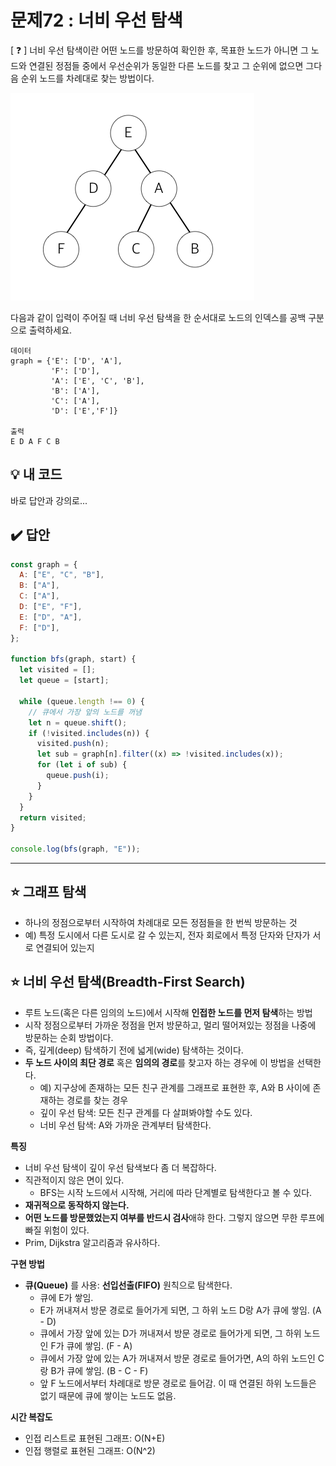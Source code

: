 # 문제72 : 너비 우선 탐색

[ ❓ ] 너비 우선 탐색이란 어떤 노드를 방문하여 확인한 후, 목표한 노드가 아니면 그 노드와 연결된 정점들 중에서 우선순위가 동일한 다른 노드를 찾고 그 순위에 없으면 그다음 순위 노드를 차례대로 찾는 방법이다.

![](../img/071-dfs.png)

다음과 같이 입력이 주어질 때 너비 우선 탐색을 한 순서대로 노드의 인덱스를 공백 구분으로 출력하세요.

```
데이터
graph = {'E': ['D', 'A'],
         'F': ['D'],
         'A': ['E', 'C', 'B'],
         'B': ['A'],
         'C': ['A'],
         'D': ['E','F']}

출력
E D A F C B
```

## 💡 내 코드

바로 답안과 강의로...

## ✔️ 답안

```js
const graph = {
  A: ["E", "C", "B"],
  B: ["A"],
  C: ["A"],
  D: ["E", "F"],
  E: ["D", "A"],
  F: ["D"],
};

function bfs(graph, start) {
  let visited = [];
  let queue = [start];

  while (queue.length !== 0) {
    // 큐에서 가장 앞의 노드를 꺼냄 
    let n = queue.shift();
    if (!visited.includes(n)) {
      visited.push(n);
      let sub = graph[n].filter((x) => !visited.includes(x));
      for (let i of sub) {
        queue.push(i);
      }
    }
  }
  return visited;
}

console.log(bfs(graph, "E"));
```

---

## ⭐ 그래프 탐색

- 하나의 정점으로부터 시작하여 차례대로 모든 정점들을 한 번씩 방문하는 것
- 예) 특정 도시에서 다른 도시로 갈 수 있는지, 전자 회로에서 특정 단자와 단자가 서로 연결되어 있는지

## ⭐ 너비 우선 탐색(Breadth-First Search)

- 루트 노드(혹은 다른 임의의 노드)에서 시작해 **인접한 노드를 먼저 탐색**하는 방법
- 시작 정점으로부터 가까운 정점을 먼저 방문하고, 멀리 떨어져있는 정점을 나중에 방문하는 순회 방법이다.
- 즉, 깊게(deep) 탐색하기 전에 넓게(wide) 탐색하는 것이다.
- **두 노드 사이의 최단 경로** 혹은 **임의의 경로**를 찾고자 하는 경우에 이 방법을 선택한다.
  - 예) 지구상에 존재하는 모든 친구 관계를 그래프로 표현한 후, A와 B 사이에 존재하는 경로를 찾는 경우
  - 깊이 우선 탐색: 모든 친구 관계를 다 살펴봐야할 수도 있다.
  - 너비 우선 탐색: A와 가까운 관계부터 탐색한다.

**특징**

- 너비 우선 탐색이 깊이 우선 탐색보다 좀 더 복잡하다.
- 직관적이지 않은 면이 있다.
  - BFS는 시작 노드에서 시작해, 거리에 따라 단계별로 탐색한다고 볼 수 있다.
- **재귀적으로 동작하지 않는다.**
- **어떤 노드를 방문했었는지 여부를 반드시 검사**애햐 한다. 그렇지 않으면 무한 루프에 빠질 위험이 있다.
- Prim, Dijkstra 알고리즘과 유사하다.

**구현 방법**

- **큐(Queue)** 를 사용: **선입선출(FIFO)** 원칙으로 탐색한다.
  - 큐에 E가 쌓임.
  - E가 꺼내져서 방문 경로로 들어가게 되면, 그 하위 노드 D랑 A가 큐에 쌓임. (A - D)
  - 큐에서 가장 앞에 있는 D가 꺼내져서 방문 경로로 들어가게 되면, 그 하위 노드인 F가 큐에 쌓임. (F - A)
  - 큐에서 가장 앞에 있는 A가 꺼내져서 방문 경로로 들어가면, A의 하위 노드인 C랑 B가 큐에 쌓임. (B - C - F)
  - 앞 F 노드에서부터 차례대로 방문 경로로 들어감. 이 때 연결된 하위 노드들은 없기 때문에 큐에 쌓이는 노드도 없음.

**시간 복잡도**

- 인접 리스트로 표현된 그래프: O(N+E)
- 인접 행렬로 표현된 그래프: O(N^2)
